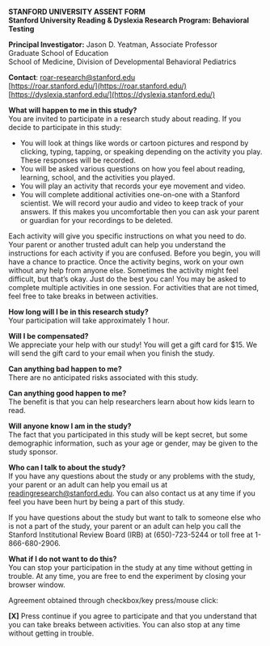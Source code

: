 **STANFORD UNIVERSITY ASSENT FORM**  
**Stanford University Reading & Dyslexia Research Program: Behavioral Testing**

**Principal Investigator:**  Jason D. Yeatman, Associate Professor  
  Graduate School of Education  
  School of Medicine, Division of Developmental Behavioral Pediatrics

**Contact**: 	[roar-research@stanford.edu](mailto:roar-research@stanford.edu)  
		[https://roar.stanford.edu/](https://roar.stanford.edu/)  
		[https://dyslexia.stanford.edu/](https://dyslexia.stanford.edu/) 

**What will happen to me in this study?**  
You are invited to participate in a research study about reading. If you decide to participate in this study:

* You will look at things like words or cartoon pictures and respond by clicking, typing, tapping, or speaking depending on the activity you play. These responses will be recorded.   
* You will be asked various questions on how you feel about reading, learning, school, and the activities you played.   
* You will play an activity that records your eye movement and video.   
* You will complete additional activities one-on-one with a Stanford scientist. We will record your audio and video to keep track of your answers. If this makes you uncomfortable then you can ask your parent or guardian for your recordings to be deleted.

Each activity will give you specific instructions on what you need to do. Your parent or another trusted adult can help you understand the instructions for each activity if you are confused. Before you begin, you will have a chance to practice. Once the activity begins, work on your own without any help from anyone else. Sometimes the activity might feel difficult, but that’s okay. Just do the best you can\! You may be asked to complete multiple activities in one session. For activities that are not timed, feel free to take breaks in between activities.

**How long will I be in this research study?**  
Your participation will take approximately 1 hour.

**Will I be compensated?**  
We appreciate your help with our study\! You will get a gift card for $15. We will send the gift card to your email when you finish the study.

**Can anything bad happen to me?**  
There are no anticipated risks associated with this study.

**Can anything good happen to me?**  
The benefit is that you can help researchers learn about how kids learn to read.

**Will anyone know I am in the study?**  
The fact that you participated in this study will be kept secret, but some demographic information, such as your age or gender, may be given to the study sponsor.

**Who can I talk to about the study?**  
If you have any questions about the study or any problems with the study, your parent or an adult can help you email us at [readingresearch@stanford.edu](mailto:readingresearch@stanford.edu). You can also contact us at any time if you feel you have been hurt by being a part of this study.

If you have questions about the study but want to talk to someone else who is not a part of the study, your parent or an adult can help you call the Stanford Institutional Review Board (IRB) at (650)-723-5244 or toll free at 1-866-680-2906.

**What if I do not want to do this?**  
You can stop your participation in the study at any time without getting in trouble. At any time, you are free to end the experiment by closing your browser window.

Agreement obtained through checkbox/key press/mouse click: 

**\[X\]** Press continue if you agree to participate and that you understand that you can take breaks between activities. You can also stop at any time without getting in trouble.

